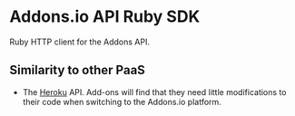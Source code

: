 # Addons.io API Ruby SDK

Ruby HTTP client for the Addons API.

## Similarity to other PaaS

- The [Heroku](https://heroku.com) API. Add-ons will find that they need little modifications to their code when switching to the Addons.io platform.
